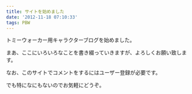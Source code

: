 ```yaml
---
title: サイトを始めました
date: '2012-11-18 07:10:33'
tags: PBW
---
```


トミーウォーカー用キャラクターブログを始めました。

まあ、ここにいろいろなことを書き綴っていきますが、よろしくお願い致します。

なお、このサイトでコメントをするにはユーザー登録が必要です。

でも特になにもないのでお気軽にどうぞ。
